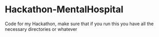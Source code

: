 # Hackathon-MentalHospital
Code for my Hackathon, make sure that if you run this you have all the necessary directories or whatever
